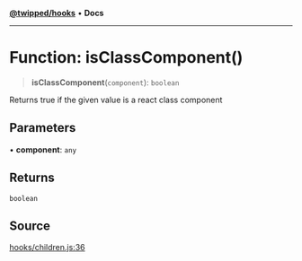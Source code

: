[**@twipped/hooks**](../../README.md) • **Docs**

***

# Function: isClassComponent()

> **isClassComponent**(`component`): `boolean`

Returns true if the given value is a react class component

## Parameters

• **component**: `any`

## Returns

`boolean`

## Source

[hooks/children.js:36](https://github.com/Twipped/hooks/blob/main/hooks/children.js#L36)
